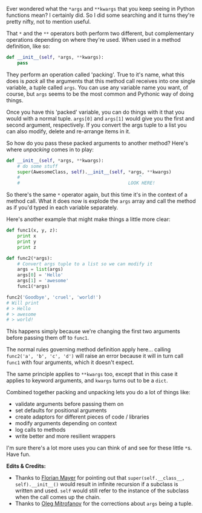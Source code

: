 
Ever wondered what the `*args` and `**kwargs` that you keep seeing in Python functions mean? I certainly did. So I did some searching and it turns they're pretty nifty, not to mention useful. 

That `*` and the `**` operators both perform two different, but complementary operations depending on where they're used. When used in a method definition, like so:

```python
def __init__(self, *args, **kwargs):
    pass
```

They perform an operation called 'packing'. True to it's name, what this does is *pack* all the arguments that this method call receives into one single variable, a tuple called `args`. You can use any variable name you want, of course, but `args` seems to be the most common and Pythonic way of doing things. 

Once you have this 'packed' variable, you can do things with it that you would with a normal tuple. `args[0]` and `args[1]` would give you the first and second argument, respectively. If you convert the args tuple to a list you can also modify, delete and re-arrange items in it. 

So how do you pass these packed arguments to another method? Here's where *unpacking* comes in to play:

```python
def __init__(self, *args, **kwargs):
    # do some stuff
    super(AwesomeClass, self).__init__(self, *args, **kwargs)
    #                                            ^
    #                                        LOOK HERE!
```

So there's the same `*` operator again, but this time it's in the context of a method call. What it does now is explode the `args` array and call the method as if you'd typed in each variable separately. 

Here's another example that might make things a little more clear:

```python
def func1(x, y, z):
    print x
    print y 
    print z  				

def func2(*args):
    # Convert args tuple to a list so we can modify it
    args = list(args)
    args[0] = 'Hello'
    args[1] = 'awesome'
    func1(*args)

func2('Goodbye', 'cruel', 'world!')
# Will print
# > Hello
# > awesome
# > world!
```

This happens simply because we're changing the first two arguments before passing them off to `func1`. 

The normal rules governing method definition apply here… calling `func2('a', 'b', 'c', 'd')` will raise an error because it will in turn call `func1` with four arguments, which it doesn't expect.

The same principle applies to `**kwargs` too, except that in this case it applies to keyword arguments, and `kwargs` turns out to be a `dict`. 

Combined together packing and unpacking lets you do a lot of things like:

* validate arguments before passing them on 
* set defaults for positional arguments
* create adaptors for different pieces of code / libraries
* modify arguments depending on context
* log calls to methods
* write better and more resilient wrappers 

I'm sure there's a lot more uses you can think of and see for these little `*`s. Have fun. 

**Edits & Credits:**

* Thanks to [Florian Mayer](http://twitter.com/#!/segfaulthunter) for pointing out that `super(self.__class__, self).__init__()` would result in infinite recursion if a subclass is written and used. `self` would still refer to the instance of the subclass when the call comes up the chain.
* Thanks to [Oleg Mitrofanov](https://www.linkedin.com/in/olegmitrofanov) for the corrections about `args` being a tuple.

